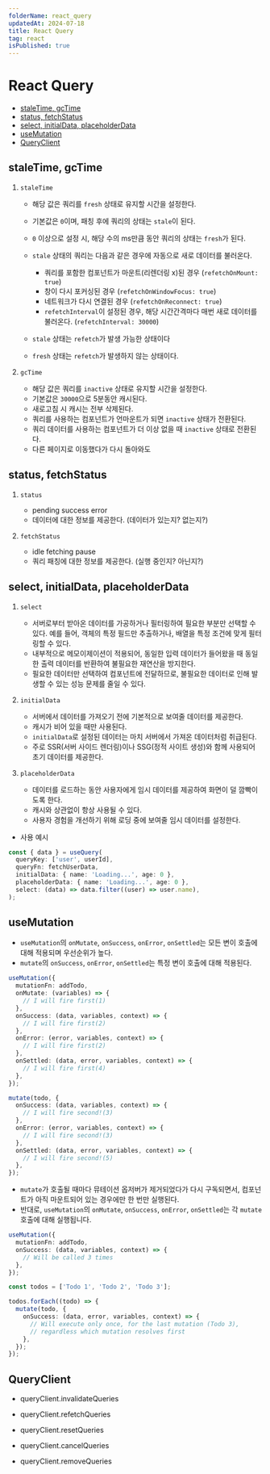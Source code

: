 ```yaml
---
folderName: react_query
updatedAt: 2024-07-18
title: React Query
tag: react
isPublished: true
---
```


# React Query

- [staleTime, gcTime](#staletime-gctime)
- [status, fetchStatus](#status-fetchstatus)
- [select, initialData, placeholderData](#select-initialdata-placeholderdata)
- [useMutation](#usemutation)
- [QueryClient](#queryclient)

## staleTime, gcTime

1. `staleTime`

   - 해당 값은 쿼리를 `fresh` 상태로 유지할 시간을 설정한다.
   - 기본값은 `0`이며, 패칭 후에 쿼리의 상태는 `stale`이 된다.
   - `0` 이상으로 설정 시, 해당 수의 ms만큼 동안 쿼리의 상태는 `fresh`가 된다.
   - `stale` 상태의 쿼리는 다음과 같은 경우에 자동으로 새로 데이터를 불러온다.

     - 쿼리를 포함한 컴포넌트가 마운트(리렌더링 x)된 경우 (`refetchOnMount: true`)
     - 창이 다시 포커싱된 경우 (`refetchOnWindowFocus: true`)
     - 네트워크가 다시 연결된 경우 (`refetchOnReconnect: true`)
     - `refetchInterval`이 설정된 경우, 해당 시간간격마다 매번 새로 데이터를 불러온다. (`refetchInterval: 30000`)

   - `stale` 상태는 `refetch`가 발생 가능한 상태이다
   - `fresh` 상태는 `refetch`가 발생하지 않는 상태이다.

2. `gcTime`

   - 해당 값은 쿼리를 `inactive` 상태로 유지할 시간을 설정한다.
   - 기본값은 `30000`으로 5분동안 캐시된다.
   - 새로고침 시 캐시는 전부 삭제된다.
   - 쿼리를 사용하는 컴포넌트가 언마운트가 되면 `inactive` 상태가 전환된다.
   - 쿼리 데이터를 사용하는 컴포넌트가 더 이상 없을 때 `inactive` 상태로 전환된다.
   - 다른 페이지로 이동했다가 다시 돌아와도

## status, fetchStatus

1. `status`

   - pending success error
   - 데이터에 대한 정보를 제공한다. (데이터가 있는지? 없는지?)

2. `fetchStatus`

   - idle fetching pause
   - 쿼리 패칭에 대한 정보를 제공한다. (실행 중인지? 아닌지?)

## select, initialData, placeholderData

1. `select`

   - 서버로부터 받아온 데이터를 가공하거나 필터링하여 필요한 부분만 선택할 수 있다. 예를 들어, 객체의 특정 필드만 추출하거나, 배열을 특정 조건에 맞게 필터링할 수 있다.
   - 내부적으로 메모이제이션이 적용되어, 동일한 입력 데이터가 들어왔을 때 동일한 출력 데이터를 반환하여 불필요한 재연산을 방지한다.
   - 필요한 데이터만 선택하여 컴포넌트에 전달하므로, 불필요한 데이터로 인해 발생할 수 있는 성능 문제를 줄일 수 있다.

2. `initialData`

   - 서버에서 데이터를 가져오기 전에 기본적으로 보여줄 데이터를 제공한다.
   - 캐시가 비어 있을 때만 사용된다.
   - `initialData`로 설정된 데이터는 마치 서버에서 가져온 데이터처럼 취급된다.
   - 주로 SSR(서버 사이드 렌더링)이나 SSG(정적 사이트 생성)와 함께 사용되어 초기 데이터를 제공한다.

3. `placeholderData`

   - 데이터를 로드하는 동안 사용자에게 임시 데이터를 제공하여 화면이 덜 깜빡이도록 한다.
   - 캐시와 상관없이 항상 사용될 수 있다.
   - 사용자 경험을 개선하기 위해 로딩 중에 보여줄 임시 데이터를 설정한다.

- 사용 예시

```ts
const { data } = useQuery(
  queryKey: ['user', userId],
  queryFn: fetchUserData,
  initialData: { name: 'Loading...', age: 0 },
  placeholderData: { name: 'Loading...', age: 0 },
  select: (data) => data.filter((user) => user.name),
);
```

## useMutation

- `useMutation`의 `onMutate`, `onSuccess`, `onError`, `onSettled`는 모든 변이 호출에 대해 적용되며 우선순위가 높다.
- `mutate`의 `onSuccess`, `onError`, `onSettled`는 특정 변이 호출에 대해 적용된다.

```ts
useMutation({
  mutationFn: addTodo,
  onMutate: (variables) => {
    // I will fire first(1)
  },
  onSuccess: (data, variables, context) => {
    // I will fire first(2)
  },
  onError: (error, variables, context) => {
    // I will fire first(2)
  },
  onSettled: (data, error, variables, context) => {
    // I will fire first(4)
  },
});

mutate(todo, {
  onSuccess: (data, variables, context) => {
    // I will fire second!(3)
  },
  onError: (error, variables, context) => {
    // I will fire second!(3)
  },
  onSettled: (data, error, variables, context) => {
    // I will fire second!(5)
  },
});
```

- `mutate`가 호출될 때마다 뮤테이션 옵저버가 제거되었다가 다시 구독되면서, 컴포넌트가 아직 마운트되어 있는 경우에만 한 번만 실행된다.
- 반대로, `useMutation`의 `onMutate`, `onSuccess`, `onError`, `onSettled`는 각 `mutate` 호출에 대해 실행됩니다.

```ts
useMutation({
  mutationFn: addTodo,
  onSuccess: (data, variables, context) => {
    // Will be called 3 times
  },
});

const todos = ['Todo 1', 'Todo 2', 'Todo 3'];

todos.forEach((todo) => {
  mutate(todo, {
    onSuccess: (data, error, variables, context) => {
      // Will execute only once, for the last mutation (Todo 3),
      // regardless which mutation resolves first
    },
  });
});
```

## QueryClient

- queryClient.invalidateQueries
- queryClient.refetchQueries
- queryClient.resetQueries

- queryClient.cancelQueries

- queryClient.removeQueries
